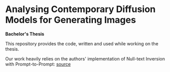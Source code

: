 # Analysing Contemporary Diffusion Models for Generating Images

**Bachelor's Thesis**

This repository provides the code, written and used while working on the thesis.

Our work heavily relies on the authors' implementation of Null-text Inversion with Prompt-to-Prompt: [source](https://github.com/google/prompt-to-prompt/#null-text-inversion-for-editing-real-images)
